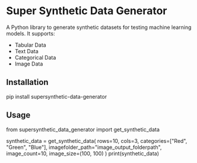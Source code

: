 # Super Synthetic Data Generator

A Python library to generate synthetic datasets for testing machine learning models. It supports:
- Tabular Data
- Text Data
- Categorical Data
- Image Data

## Installation

pip install supersynthetic-data-generator

## Usage
from supersynthetic_data_generator import get_synthetic_data

synthetic_data = get_synthetic_data(
    rows=10, cols=3, categories=["Red", "Green", "Blue"],
    imagefolder_path="image_output_folderpath",
    image_count=10, image_size=(100, 100)
)
print(synthetic_data)
